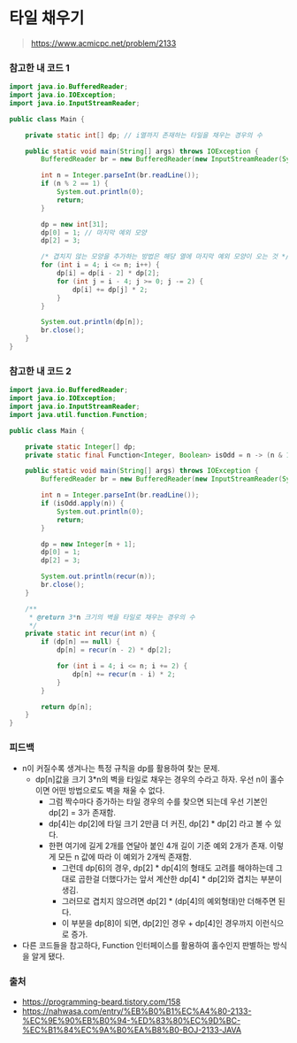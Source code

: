 # 타일 채우기

> https://www.acmicpc.net/problem/2133

### 참고한 내 코드 1

```java
import java.io.BufferedReader;
import java.io.IOException;
import java.io.InputStreamReader;

public class Main {

    private static int[] dp; // i열까지 존재하는 타일을 채우는 경우의 수

    public static void main(String[] args) throws IOException {
        BufferedReader br = new BufferedReader(new InputStreamReader(System.in));

        int n = Integer.parseInt(br.readLine());
        if (n % 2 == 1) {
            System.out.println(0);
            return;
        }

        dp = new int[31];
        dp[0] = 1; // 마지막 예외 모양
        dp[2] = 3;

        /* 겹치지 않는 모양을 추가하는 방법은 해당 열에 마지막 예외 모양이 오는 것 */
        for (int i = 4; i <= n; i++) {
            dp[i] = dp[i - 2] * dp[2];
            for (int j = i - 4; j >= 0; j -= 2) {
                dp[i] += dp[j] * 2;
            }
        }

        System.out.println(dp[n]);
        br.close();
    }
}
```

### 참고한 내 코드 2

```java
import java.io.BufferedReader;
import java.io.IOException;
import java.io.InputStreamReader;
import java.util.function.Function;

public class Main {

    private static Integer[] dp;
    private static final Function<Integer, Boolean> isOdd = n -> (n & 1) == 1; // 홀수인지 확인

    public static void main(String[] args) throws IOException {
        BufferedReader br = new BufferedReader(new InputStreamReader(System.in));

        int n = Integer.parseInt(br.readLine());
        if (isOdd.apply(n)) {
            System.out.println(0);
            return;
        }

        dp = new Integer[n + 1];
        dp[0] = 1;
        dp[2] = 3;

        System.out.println(recur(n));
        br.close();
    }

    /**
     * @return 3*n 크기의 벽을 타일로 채우는 경우의 수
     */
    private static int recur(int n) {
        if (dp[n] == null) {
            dp[n] = recur(n - 2) * dp[2];

            for (int i = 4; i <= n; i += 2) {
                dp[n] += recur(n - i) * 2;
            }
        }

        return dp[n];
    }
}
```

### 피드백

- n이 커질수록 생겨나는 특정 규칙을 dp를 활용하여 찾는 문제.
    - dp[n]값을 크기 3*n의 벽을 타일로 채우는 경우의 수라고 하자. 우선 n이 홀수이면 어떤 방법으로도 벽을 채울 수 없다.
        - 그럼 짝수마다 증가하는 타일 경우의 수를 찾으면 되는데 우선 기본인 dp[2] = 3가 존재함.
        - dp[4]는 dp[2]에 타일 크기 2만큼 더 커진, dp[2] * dp[2] 라고 볼 수 있다.
        - 한편 여기에 길게 2개를 연달아 붙인 4개 길이 기준 예외 2개가 존재. 이렇게 모든 n 값에 따라 이 예외가 2개씩 존재함.
            - 그런데 dp[6]의 경우, dp[2] * dp[4]의 형태도 고려를 해야하는데 그대로 곱한걸 더했다가는 앞서 계산한 dp[4] * dp[2]와 겹치는 부분이 생김.
            - 그러므로 겹치지 않으려면 dp[2] * (dp[4]의 예외형태)만 더해주면 된다.
            - 이 부분을 dp[8]이 되면, dp[2]인 경우 + dp[4]인 경우까지 이런식으로 증가.
- 다른 코드들을 참고하다, Function 인터페이스를 활용하여 홀수인지 판별하는 방식을 알게 됐다.

### 출처

- https://programming-beard.tistory.com/158
- https://nahwasa.com/entry/%EB%B0%B1%EC%A4%80-2133-%EC%9E%90%EB%B0%94-%ED%83%80%EC%9D%BC-%EC%B1%84%EC%9A%B0%EA%B8%B0-BOJ-2133-JAVA
